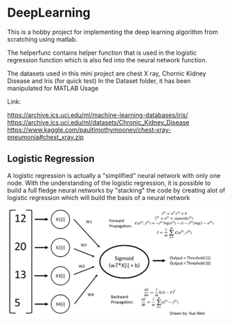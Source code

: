 # DeepLearning
This is a hobby project for implementing the deep learning algorithm from scratching using matlab.

The helperfunc contains helper function that is used in the logistic regression function which is also fed into the neural network function.

The datasets used in this mini project are chest X ray, Chornic Kidney Disease and Iris (for quick test)
In the Dataset folder, it has been manipulated for MATLAB Usage

Link:

https://archive.ics.uci.edu/ml/machine-learning-databases/iris/
https://archive.ics.uci.edu/ml/datasets/Chronic_Kidney_Disease
https://www.kaggle.com/paultimothymooney/chest-xray-pneumonia#chest_xray.zip

## Logistic Regression

A logistic regression is actually a "simplified" neural network with only one node. With the understanding of the logistic regression, it is possible to build a full fledge neural networks by "stacking" the code by creating alot of logistic regression which will build the basis of a neural network

![alt text](https://github.com/Chen-XueWen/DeepLearning/blob/master/Pictures/LogisticRegressionModel1.png)
